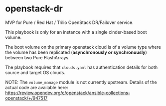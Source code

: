 # openstack-dr
MVP for Pure / Red Hat / Trilio OpenStack DR/Failover service.

This playbook is only for an instance with a single cinder-based boot volume.

The boot volume on the primary openstack cloud is of a volume type where the volume has been replicated (**asynchronously or synchronously**) between two Pure FlashArrays.

The playbook requires that `clouds.yaml` has authentication details for both source and target OS clouds.

NOTE: The `volume_manage` module is not currently upstream. Details of the actual code are available here: https://review.opendev.org/c/openstack/ansible-collections-openstack/+/947517
